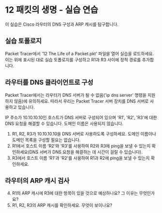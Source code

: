 # 12 패킷의 생명 - 실습 연습

이 실습은 Cisco 라우터의 DNS 구성과 ARP 캐시를 탐구합니다.

## 실습 토폴로지


Packet Tracer에서 '12 The Life of a Packet.pkt' 파일을 열어 실습을 로드하세요.
이는 위에 표시된 대로 실습 토폴로지를 구성하고 R1과 R3 사이에 정적 경로를 추가합니다.

## 라우터를 DNS 클라이언트로 구성

Packet Tracer에서는 라우터가 DNS 서버가 될 수 없음('ip dns server' 명령을 지원하지 않음)에 유의하세요. 따라서 우리는 Packet Tracer 서버 장치를 DNS 서버로 사용하고 있습니다.

IP 주소가 10.10.10.10인 호스트가 DNS 서버로 구성되어 있으며 'R1', 'R2', 'R3'에 대한 DNS 요청을 해결할 수 있습니다.
도메인 이름은 사용되지 않습니다.

1) R1, R2, R3가 10.10.10.10을 DNS 서버로 사용하도록 구성하세요. 도메인 이름이나 도메인 목록을 구성할 필요는 없습니다.
2) R1에서 호스트 이름 'R2'와 'R3'를 사용하여 R2와 R3에 ping을 보낼 수 있는지 확인하세요(DNS 서버가 DNS 요청을 해결하는 데 시간이 걸릴 수 있습니다).
3) R3에서 호스트 이름 'R1'과 'R2'를 사용하여 R1과 R2에 ping을 보낼 수 있는지 확인하세요.

## 라우터의 ARP 캐시 검사
4) R1의 ARP 캐시에 R3에 대한 항목이 있을 것으로 예상하나요? 그 이유는 무엇인가요?
5) R1, R2, R3의 ARP 캐시를 확인하세요. 무엇이 보이나요?
